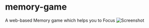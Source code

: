 # memory-game
A web-based Memory game which helps you to Focus 
![Screenshot](https://github.com/swapnil2905/screenshot1.png)

